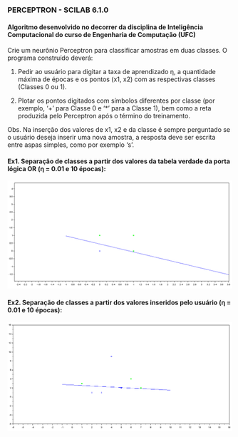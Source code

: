 ### PERCEPTRON - SCILAB 6.1.0

#### Algoritmo desenvolvido no decorrer da disciplina de Inteligência Computacional do curso de Engenharia de Computação (UFC)

Crie um neurônio Perceptron para classificar amostras em duas classes. O programa construído deverá:

1. Pedir ao usuário para digitar a taxa de aprendizado η, a quantidade máxima de épocas e os pontos (x1, x2) com as respectivas classes (Classes 0 ou 1).

2. Plotar os pontos digitados com símbolos diferentes por classe (por exemplo, ‘+’ para Classe 0 e ‘*’ para a Classe 1), bem como a reta produzida pelo Perceptron após o término do treinamento.

Obs. Na inserção dos valores de x1, x2 e da classe é sempre perguntado se o usuário deseja inserir uma nova amostra, a resposta deve ser escrita entre aspas simples, como por exemplo ‘s’.

#### Ex1. Separação de classes a partir dos valores da tabela verdade da porta lógica OR (η = 0.01 e 10 épocas):

![grafico](https://github.com/cesbrandao/perceptron_Scilab/blob/master/img/extraOR.PNG)

#### Ex2. Separação de classes a partir dos valores inseridos pelo usuário (η = 0.01 e 10 épocas):

![grafico](https://github.com/cesbrandao/perceptron_Scilab/blob/master/img/extra2.PNG)
